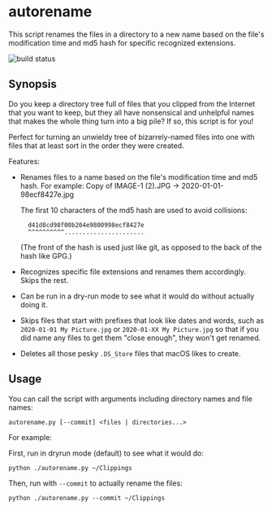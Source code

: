 # autorename

This script renames the files in a directory to a new name based on the
file's modification time and md5 hash for specific recognized extensions.

![build status](https://github.com/woitaszek/autorename/actions/workflows/python-app.yml/badge.svg)

## Synopsis

Do you keep a directory tree full of files that you clipped from the Internet
that you want to keep, but they all have nonsensical and unhelpful names that
makes the whole thing turn into a big pile? If so, this script is for you!

Perfect for turning an unwieldy tree of bizarrely-named files into one with
files that at least sort in the order they were created.

Features:

* Renames files to a name based on the file's modification time and md5 hash.
  For example:
      Copy of IMAGE-1 (2).JPG -> 2020-01-01-98ecf8427e.jpg

  The first 10 characters of the md5 hash are used to avoid collisions:

        d41d8cd98f00b204e9800998ecf8427e
        ^^^^^^^^^^......................
  
  (The front of the hash is used just like git, as opposed to the back of the
  hash like GPG.)

* Recognizes specific file extensions and renames them accordingly. Skips the
  rest.

* Can be run in a dry-run mode to see what it would do without actually doing
  it.

* Skips files that start with prefixes that look like dates and words, such as
  `2020-01-01 My Picture.jpg` or `2020-01-XX My Picture.jpg` so that if you did
  name any files to get them "close enough", they won't get renamed.

* Deletes all those pesky `.DS_Store` files that macOS likes to create.

## Usage

You can call the script with arguments including directory names and file
names:

    autorename.py [--commit] <files | directories...>

For example:

First, run in dryrun mode (default) to see what it would do:

    python ./autorename.py ~/Clippings
  
Then, run with `--commit` to actually rename the files:

    python ./autorename.py --commit ~/Clippings
